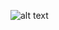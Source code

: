 ![alt text](https://github.com/zhichaoh/catppuccin-wallpapers/blob/main/minimalistic/hashtags-black.png?raw=true)

